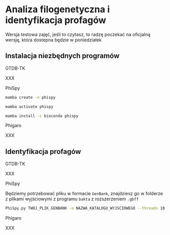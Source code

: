 # Analiza filogenetyczna i identyfikacja profagów

Wersja testowa zajęć, jeśli to czytasz, to radzę poczekać na oficjalną wersję, która dostepna będzie w poniedziałek

## Instalacja niezbędnych programów

GTDB-TK

XXX

PhiSpy

```bash
mamba create -n phispy
```
```bash
mamba activate phispy
```
```bash
mamba install -c bioconda phispy
```
Phigaro

XXX

## Identyfikacja profagów

GTDB-TK

XXX

PhiSpy

Będziemy potrzebować pliku w formacie `GenBank`, znajdziesz go w folderze z plikami wyjściowymi z programu `bakta` z rozszerzeniem `.gbff`

```bash
PhiSpy.py TWÓJ_PLIK_GENBANK -o NAZWA_KATALOGU_WYJSCIOWEGO --threads 10 --color --output_choice 7
```

Phigaro

XXX
